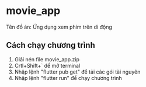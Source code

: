 # movie_app

Tên đồ án: Ứng dụng xem phim trên di động

## Cách chạy chương trình

1. Giải nén file movie_app.zip
2. Crtl+Shift+` để mở terminal
3. Nhập lệnh "flutter pub get" để tải các gói tài nguyên
4. Nhập lệnh "flutter run" để chạy chương trình


